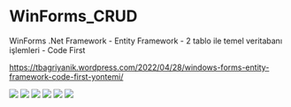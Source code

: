 # WinForms_CRUD
 WinForms .Net Framework - Entity Framework - 2 tablo ile temel veritabanı işlemleri - Code First
 
 https://tbagriyanik.wordpress.com/2022/04/28/windows-forms-entity-framework-code-first-yontemi/
 
 ![](https://github.com/tbagriyanik/WinForms_CRUD-15-/blob/main/Screen%20Shot%2004-28-22%20at%2004.14%20PM.JPG)
 ![](https://github.com/tbagriyanik/WinForms_CRUD-15-/blob/main/Screen%20Shot%2004-28-22%20at%2004.14%20PM%20001.JPG)
 ![](https://github.com/tbagriyanik/WinForms_CRUD-15-/blob/main/Screen%20Shot%2004-28-22%20at%2004.15%20PM%20001.JPG)
 ![](https://github.com/tbagriyanik/WinForms_CRUD-15-/blob/main/Screen%20Shot%2004-28-22%20at%2004.14%20PM%20002.JPG)
 ![](https://github.com/tbagriyanik/WinForms_CRUD-15-/blob/main/Screen%20Shot%2004-28-22%20at%2004.14%20PM%20003.JPG)
 ![](https://github.com/tbagriyanik/WinForms_CRUD-15-/blob/main/Screen%20Shot%2004-28-22%20at%2004.15%20PM.JPG)
